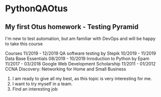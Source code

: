 PythonQAOtus
===================================================
My first Otus homework - Testing Pyramid
--------
I'm new to test automation, but am familiar with DevOps and will be happy to take this course

Courses
11/2019 - 12/2019 QA software testing by Stepik
10/2019 - 11/2019 Data Base Essentials
08/2019 - 10/2019 Inroduction to Python by Epam
11/2017 - 03/2018 Google Web Development Scholarship
11/2011 - 01/2012 CCNA Discovery: Networking for Home and Small Business

1) I am ready to give all my best, as this topic is very interesting for me.
2) I want to try myself in a team.
3) Find an interesting job
